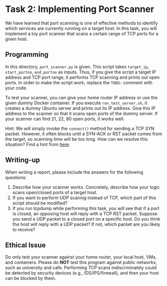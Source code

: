 # Task 2: Implementing Port Scanner

We have learned that port scanning is one of effective methods to identify which services are currently running on a target host. In this task, you will implement a toy port scanner that scans a certain range of TCP ports for a given host. 

## Programming

In this directory, `port_scanner.py` is given. This script takes `target_ip`, `start_portno`, `end_portno` as inputs. Thus, if you give the script a target IP address and TCP port range, it performs TCP scanning and prints out open ports. In order to make the script work, replace the `TODO:` comment with your code.

To test your scanner, you can give your home router IP address or use the given dummy Docker container. If you execute `run_test_server.sh`, it creates a dummy Ubuntu server and prints out its IP address. Give this IP address to the scanner so that it scans open ports of the dummy server. If your scanner can find 21, 22, 80 open ports, it works well.

Hint: We will simply invoke the `connect()` method for sending a TCP SYN packet. However, it often blocks until a SYN-ACK or RST packet comes from the target, so scanning time will be too long. How can we resolve this situation? Find a hint from [here](https://docs.python.org/ko/3/library/socket.html).

## Writing-up

When writing a report, please include the answers for the following questions:

1. Describe how your scanner works. Concretely, describe how your logic scans open/closed ports of a target host.
2. If you want to perform UDP scannig instead of TCP, which part of this script should be modified?
3. If you run tcpdump while performing this task, you will see that if a port is closed, an opposing host will reply with a TCP RST packet. Suppose you send a UDP packet to a closed port on a specific host. Do you think the host will reply with a UDP packet? If not, which packet are you likely to receive?

## Ethical Issue

Do only test your scanner against your home router, your local host, VMs, and containers. Please do **NOT** test this program against public networks, such as university and cafe. Performing TCP scans indiscriminately could be detected by security devices (e.g., IDS/IPS/firewall), and then your host can be blocked by them.

